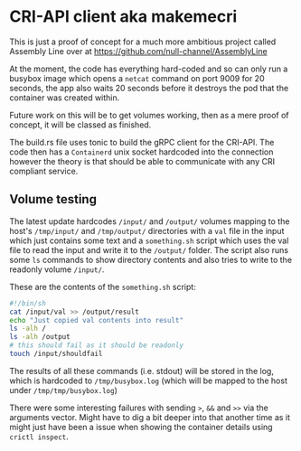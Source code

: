 # CRI-API client aka makemecri

This is just a proof of concept for a much more ambitious project called Assembly Line over at https://github.com/null-channel/AssemblyLine

At the moment, the code has everything hard-coded and so can only run a busybox image which opens a `netcat` command on port 9009 for 20 seconds, the app also waits 20 seconds before it destroys the pod that the container was created within.

Future work on this will be to get volumes working, then as a mere proof of concept, it will be classed as finished.

The build.rs file uses tonic to build the gRPC client for the CRI-API. The code then has a `Containerd` unix socket hardcoded into the connection however the theory is that should be able to communicate with any CRI compliant service. 

## Volume testing

The latest update hardcodes `/input/` and `/output/` volumes mapping to the host's  `/tmp/input/` and `/tmp/output/` directories with a `val` file in the input which just contains some text and a `something.sh` script which uses the val file to read the input and write it to the `/output/` folder. The script also runs some `ls` commands to show directory contents and also tries to write to the readonly volume `/input/`. 

These are the contents of the `something.sh` script:

```sh /tmp/input/something.sh
#!/bin/sh
cat /input/val >> /output/result
echo "Just copied val contents into result"
ls -alh /
ls -alh /output
# this should fail as it should be readonly
touch /input/shouldfail
```

The results of all these commands (i.e. stdout) will be stored in the log, which is hardcoded to `/tmp/busybox.log` (which will be mapped to the host under `/tmp/tmp/busybox.log`)

There were some interesting failures with sending `>`, `&&` and `>>` via the arguments vector. Might have to dig a bit deeper into that another time as it might just have been a issue when showing the container details using `crictl inspect`.